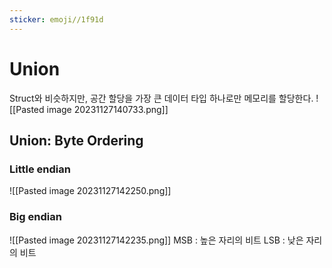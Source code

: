 ```yaml
---
sticker: emoji//1f91d
---
```

# Union
Struct와 비슷하지만,  공간 할당을 가장 큰 데이터 타입 하나로만 메모리를 할당한다.
![[Pasted image 20231127140733.png]]

## Union: Byte Ordering
### Little endian
![[Pasted image 20231127142250.png]]
### Big endian
![[Pasted image 20231127142235.png]]
MSB : 높은 자리의 비트
LSB : 낮은 자리의 비트

